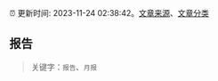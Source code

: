 :alarm_clock: 更新时间: 2023-11-24 02:38:42。[文章来源](/README.md)、[文章分类](/TAGS.md)

## 报告


> 关键字：`报告`、`月报`



